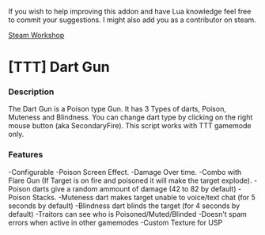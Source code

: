 If you wish to help improving this addon and have Lua knowledge feel free to commit your suggestions.
I might also add you as a contributor on steam.

[Steam Workshop](https://steamcommunity.com/sharedfiles/filedetails/?id=1104855706)

# [TTT] Dart Gun
### Description
The Dart Gun is a Poison type Gun. It has 3 Types of darts, Poison, Muteness and Blindness.
You can change dart type by clicking on the right mouse button (aka SecondaryFire).
This script works with TTT gamemode only.

### Features
-Configurable
-Poison Screen Effect.
-Damage Over time.
-Combo with Flare Gun (If Target is on fire and poisoned it will make the target explode).
-Poison darts give a random ammount of damage (42 to 82 by default)
-Poison Stacks.
-Muteness dart makes target unable to voice/text chat (for 5 seconds by default)
-Blindness dart blinds the target (for 4 seconds by default)
-Traitors can see who is Poisoned/Muted/Blinded
-Doesn't spam errors when active in other gamemodes
-Custom Texture for USP
